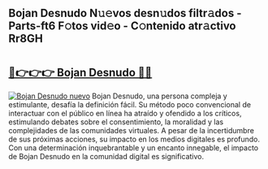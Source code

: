 ## Bojan Desnudo N𝚞𝚎vos desn𝚞dos filtr𝚊dos - Parts-ft6 F𝚘tos vid𝚎o - C𝚘ntenido atr𝚊ctivo Rr8GH

# <h2><a href="http://mb7rkks.tromn.icu/?c=Bojan+Desnudo">🔗👉👉👉 Bojan Desnudo 🔗🔗</a></h2>

[![Bojan Desnudo nuevo](https://i.imgur.com/pEAQMta.gif)](http://mb7rkks.tromn.icu/?c=Bojan+Desnudo)
Bojan Desnudo, una persona compleja y estimulante, desafía la definición fácil. Su método poco convencional de interactuar con el público en línea ha atraído y ofendido a los críticos, estimulando debates sobre el consentimiento, la moralidad y las complejidades de las comunidades virtuales. A pesar de la incertidumbre de sus próximas acciones, su impacto en los medios digitales es profundo. Con una determinación inquebrantable y un encanto innegable, el impacto de Bojan Desnudo en la comunidad digital es significativo.
